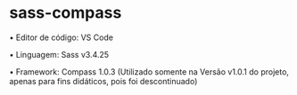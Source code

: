 # sass-compass



• Editor de código: VS Code

• Linguagem: Sass v3.4.25

• Framework: Compass 1.0.3 (Utilizado somente na Versão v1.0.1 do projeto, apenas para fins didáticos, pois foi descontinuado)

